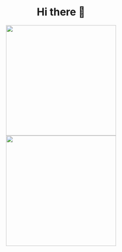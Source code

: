 <div align="center">
  <h1>
    Hi there 👋
  </h1>
</div>

<div align="center">
  <img src="https://media3.giphy.com/media/v1.Y2lkPTc5MGI3NjExZGZ0MDliMWpzbHY4bXR1bzlpcGVhdHZwcDc3bGg1aWNoNzJkNnMzMSZlcD12MV9pbnRlcm5hbF9naWZfYnlfaWQmY3Q9Zw/B4dt6rXq6nABilHTYM/giphy.gif" height="300"/>
  <img src="https://media1.tenor.com/m/TU0sO3guo8QAAAAC/metal-slug-hostage.gif" height="300"/>
</div>
